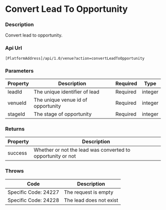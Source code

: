 # Convert Lead To Opportunity

### Description

Convert lead to opportunity.

### Api Url

`[PlatformAddress]/api/1.0/venue?action=convertLeadToOpportunity`

### Parameters

| Property | Description | Required | Type |
| -------- | ----------- | -------- | ---- |
| leadId  | The unique identifier of lead      | Required | integer |
| venueId | The unique venue id of opportunity | Required | integer |
| stageId | The stage of opportunity           | Required | integer |

### Returns

| Property | Description |
| ---------| ----------- |
| success  | Whether or not the lead was converted to opportunity or not |

### Throws

| Code | Description |
| ---- | ----------- |
| Specific Code: 24227 | The request is empty    |
| Specific Code: 24228 | The lead does not exist |
